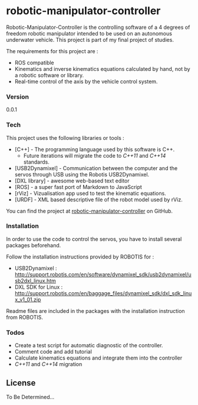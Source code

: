 # robotic-manipulator-controller

Robotic-Manipulator-Controller is the controlling software of a 4 degrees of freedom robotic manipulator intended to be used on an autonomous underwater vehicle. This project is part of my final project of studies. 

The requirements for this project are : 

  - ROS compatible
  - Kinematics and inverse kinematics equations calculated by hand, not by a robotic software or library.
  - Real-time control of the axis by the vehicle control system.



### Version
0.0.1

### Tech

This project uses the following libraries or tools : 

* [C++] - The programming language used by this software is C++. 
    * Future iterations will migrate the code to *C++11* and *C++14* standards.
* [USB2Dynamixel] - Communication between the computer and the servos through USB using the Robotis USB2Dynamixel.
* [DXL library] - awesome web-based text editor
* [ROS] - a super fast port of Markdown to JavaScript
* [rViz] - Vizualisation app used to test the kinematic equations.
* [URDF] - XML based descriptive file of the robot model used by rViz.

You can find the project at [robotic-manipulator-controller](https://github.com/kritchie/robotic-manipulator-controller) on GitHub.

### Installation

In order to use the code to control the servos, you have to install several packages beforehand.  

Follow the installation instructions provided by ROBOTIS for :

* USB2Dynamixel : 
http://support.robotis.com/en/software/dynamixel_sdk/usb2dynamixel/usb2dxl_linux.htm
* DXL SDK for Linux : http://support.robotis.com/en/baggage_files/dynamixel_sdk/dxl_sdk_linux_v1_01.zip

Readme files are included in the packages with the installation instruction from ROBOTIS.

### Todos

 - Create a test script for automatic diagnostic of the controller.
 - Comment code and add tutorial
 - Calculate kinematics equations and integrate them into the controller
 - *C++11* and *C++14* migration

License
----
To Be Determined...


